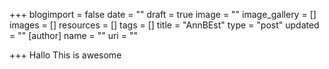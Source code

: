 +++
blogimport = false
date = ""
draft = true
image = ""
image_gallery = []
images = []
resources = []
tags = []
title = "AnnBEst"
type = "post"
updated = ""
[author]
name = ""
uri = ""

+++
Hallo This is awesome